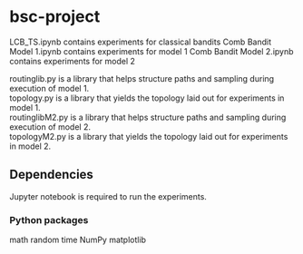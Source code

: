 # bsc-project

LCB_TS.ipynb contains experiments for classical bandits
Comb Bandit Model 1.ipynb contains experiments for model 1
Comb Bandit Model 2.ipynb contains experiments for model 2

routinglib.py is a library that helps structure paths and sampling during execution of model 1.\
topology.py is a library that yields the topology laid out for experiments in model 1.\
routinglibM2.py is a library that helps structure paths and sampling during execution of model 2.\
topologyM2.py is a library that yields the topology laid out for experiments in model 2.

## Dependencies
Jupyter notebook is required to run the experiments.

### Python packages
math
random
time
NumPy
matplotlib
